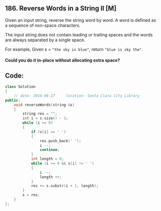 ## 186. Reverse Words in a String II [M]
Given an input string, reverse the string word by word. A word is defined as a sequence of non-space characters.

The input string does not contain leading or trailing spaces and the words are always separated by a single space.

For example,
Given s = `"the sky is blue"`,
return `"blue is sky the"`.

#### Could you do it in-place without allocating extra space?


## Code:
```c++
class Solution 
{
    // date: 2016-08-27     location: Santa Clara City Library
public:
    void reverseWords(string &s) 
    {
        string res = "";
        int i = s.size() - 1;
        while (i >= 0)
        {
            if (s[i] == ' ')
            {
                res.push_back(' ');
                i --;
                continue;
            }
            int length = 0;
            while (i >= 0 && s[i] != ' ')
            {
                i --;
                length ++;
            }
            res += s.substr(i + 1, length);
        }
        s = res;
    }
};
```
